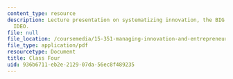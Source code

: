 ```yaml
---
content_type: resource
description: Lecture presentation on systematizing innovation, the BIG system, and
  IDEO.
file: null
file_location: /coursemedia/15-351-managing-innovation-and-entrepreneurship-spring-2008/936b6711eb2e212907da56ec8f489235_04_lec.pdf
file_type: application/pdf
resourcetype: Document
title: Class Four
uid: 936b6711-eb2e-2129-07da-56ec8f489235
---
```

